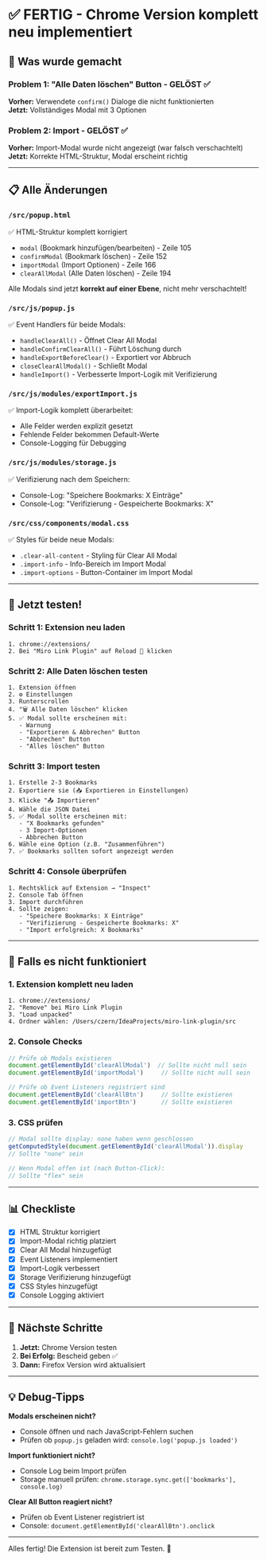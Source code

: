 # ✅ FERTIG - Chrome Version komplett neu implementiert

## 🎯 Was wurde gemacht

### Problem 1: "Alle Daten löschen" Button - GELÖST ✅
**Vorher:** Verwendete `confirm()` Dialoge die nicht funktionierten  
**Jetzt:** Vollständiges Modal mit 3 Optionen

### Problem 2: Import - GELÖST ✅  
**Vorher:** Import-Modal wurde nicht angezeigt (war falsch verschachtelt)  
**Jetzt:** Korrekte HTML-Struktur, Modal erscheint richtig

---

## 📋 Alle Änderungen

### `/src/popup.html`
✅ HTML-Struktur komplett korrigiert
- `modal` (Bookmark hinzufügen/bearbeiten) - Zeile 105
- `confirmModal` (Bookmark löschen) - Zeile 152
- `importModal` (Import Optionen) - Zeile 166
- `clearAllModal` (Alle Daten löschen) - Zeile 194

Alle Modals sind jetzt **korrekt auf einer Ebene**, nicht mehr verschachtelt!

### `/src/js/popup.js`
✅ Event Handlers für beide Modals:
- `handleClearAll()` - Öffnet Clear All Modal
- `handleConfirmClearAll()` - Führt Löschung durch
- `handleExportBeforeClear()` - Exportiert vor Abbruch
- `closeClearAllModal()` - Schließt Modal
- `handleImport()` - Verbesserte Import-Logik mit Verifizierung

### `/src/js/modules/exportImport.js`
✅ Import-Logik komplett überarbeitet:
- Alle Felder werden explizit gesetzt
- Fehlende Felder bekommen Default-Werte
- Console-Logging für Debugging

### `/src/js/modules/storage.js`
✅ Verifizierung nach dem Speichern:
- Console-Log: "Speichere Bookmarks: X Einträge"
- Console-Log: "Verifizierung - Gespeicherte Bookmarks: X"

### `/src/css/components/modal.css`
✅ Styles für beide neue Modals:
- `.clear-all-content` - Styling für Clear All Modal
- `.import-info` - Info-Bereich im Import Modal
- `.import-options` - Button-Container im Import Modal

---

## 🧪 Jetzt testen!

### Schritt 1: Extension neu laden
```
1. chrome://extensions/
2. Bei "Miro Link Plugin" auf Reload 🔄 klicken
```

### Schritt 2: Alle Daten löschen testen
```
1. Extension öffnen
2. ⚙️ Einstellungen
3. Runterscrollen
4. "🗑️ Alle Daten löschen" klicken
5. ✅ Modal sollte erscheinen mit:
   - Warnung
   - "Exportieren & Abbrechen" Button
   - "Abbrechen" Button  
   - "Alles löschen" Button
```

### Schritt 3: Import testen
```
1. Erstelle 2-3 Bookmarks
2. Exportiere sie (📥 Exportieren in Einstellungen)
3. Klicke "📤 Importieren"
4. Wähle die JSON Datei
5. ✅ Modal sollte erscheinen mit:
   - "X Bookmarks gefunden"
   - 3 Import-Optionen
   - Abbrechen Button
6. Wähle eine Option (z.B. "Zusammenführen")
7. ✅ Bookmarks sollten sofort angezeigt werden
```

### Schritt 4: Console überprüfen
```
1. Rechtsklick auf Extension → "Inspect"
2. Console Tab öffnen
3. Import durchführen
4. Sollte zeigen:
   - "Speichere Bookmarks: X Einträge"
   - "Verifizierung - Gespeicherte Bookmarks: X"
   - "Import erfolgreich: X Bookmarks"
```

---

## 🐛 Falls es nicht funktioniert

### 1. Extension komplett neu laden
```
1. chrome://extensions/
2. "Remove" bei Miro Link Plugin
3. "Load unpacked" 
4. Ordner wählen: /Users/czern/IdeaProjects/miro-link-plugin/src
```

### 2. Console Checks
```javascript
// Prüfe ob Modals existieren
document.getElementById('clearAllModal')  // Sollte nicht null sein
document.getElementById('importModal')     // Sollte nicht null sein

// Prüfe ob Event Listeners registriert sind
document.getElementById('clearAllBtn')     // Sollte existieren
document.getElementById('importBtn')       // Sollte existieren
```

### 3. CSS prüfen
```javascript
// Modal sollte display: none haben wenn geschlossen
getComputedStyle(document.getElementById('clearAllModal')).display
// Sollte "none" sein

// Wenn Modal offen ist (nach Button-Click):
// Sollte "flex" sein
```

---

## 📊 Checkliste

- [x] HTML Struktur korrigiert
- [x] Import-Modal richtig platziert  
- [x] Clear All Modal hinzugefügt
- [x] Event Listeners implementiert
- [x] Import-Logik verbessert
- [x] Storage Verifizierung hinzugefügt
- [x] CSS Styles hinzugefügt
- [x] Console Logging aktiviert

---

## 🚀 Nächste Schritte

1. **Jetzt:** Chrome Version testen
2. **Bei Erfolg:** Bescheid geben ✅
3. **Dann:** Firefox Version wird aktualisiert

---

## 💡 Debug-Tipps

**Modals erscheinen nicht?**
- Console öffnen und nach JavaScript-Fehlern suchen
- Prüfen ob `popup.js` geladen wird: `console.log('popup.js loaded')`

**Import funktioniert nicht?**
- Console Log beim Import prüfen
- Storage manuell prüfen: `chrome.storage.sync.get(['bookmarks'], console.log)`

**Clear All Button reagiert nicht?**
- Prüfen ob Event Listener registriert ist
- Console: `document.getElementById('clearAllBtn').onclick`

---

Alles fertig! Die Extension ist bereit zum Testen. 🎉

